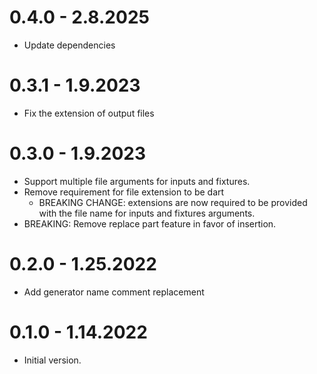 # 0.4.0 - 2.8.2025

 - Update dependencies

# 0.3.1 - 1.9.2023

- Fix the extension of output files

# 0.3.0 - 1.9.2023

- Support multiple file arguments for inputs and fixtures.
- Remove requirement for file extension to be dart
  - BREAKING CHANGE: extensions are now required to be provided with the file name for inputs and fixtures arguments.
- BREAKING: Remove replace part feature in favor of insertion.

# 0.2.0 - 1.25.2022

- Add generator name comment replacement

# 0.1.0 - 1.14.2022

- Initial version.
